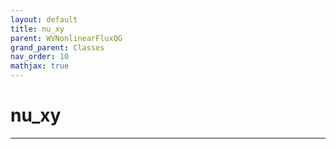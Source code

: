 ```yaml
---
layout: default
title: nu_xy
parent: WVNonlinearFluxQG
grand_parent: Classes
nav_order: 10
mathjax: true
---
```


#  nu_xy




---

